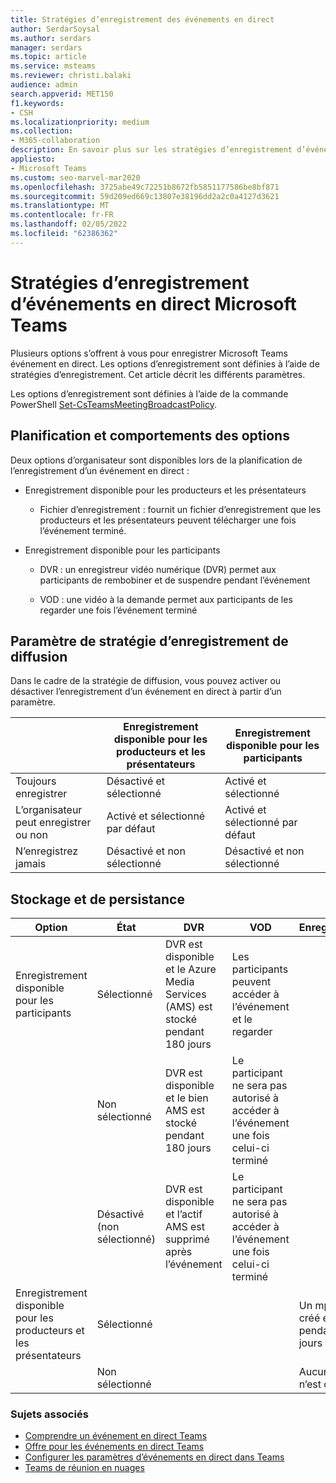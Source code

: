 ```yaml
---
title: Stratégies d’enregistrement des événements en direct
author: SerdarSoysal
ms.author: serdars
manager: serdars
ms.topic: article
ms.service: msteams
ms.reviewer: christi.balaki
audience: admin
search.appverid: MET150
f1.keywords:
- CSH
ms.localizationpriority: medium
ms.collection:
- M365-collaboration
description: En savoir plus sur les stratégies d’enregistrement d’événements en direct.
appliesto:
- Microsoft Teams
ms.custom: seo-marvel-mar2020
ms.openlocfilehash: 3725abe49c72251b8672fb5851177586be8bf871
ms.sourcegitcommit: 59d209ed669c13807e38196dd2a2c0a4127d3621
ms.translationtype: MT
ms.contentlocale: fr-FR
ms.lasthandoff: 02/05/2022
ms.locfileid: "62386362"
---
```

# <a name="live-event-recording-policies-in-microsoft-teams"></a>Stratégies d’enregistrement d’événements en direct Microsoft Teams

Plusieurs options s’offrent à vous pour enregistrer Microsoft Teams événement en direct. Les options d’enregistrement sont définies à l’aide de stratégies d’enregistrement. Cet article décrit les différents paramètres.

Les options d’enregistrement sont définies à l’aide de la commande PowerShell [Set-CsTeamsMeetingBroadcastPolicy](/powershell/module/skype/set-csteamsmeetingbroadcastpolicy).

## <a name="scheduling-and-option-behaviors"></a>Planification et comportements des options

Deux options d’organisateur sont disponibles lors de la planification de l’enregistrement d’un événement en direct :

- Enregistrement disponible pour les producteurs et les présentateurs

  - Fichier d’enregistrement : fournit un fichier d’enregistrement que les producteurs et les présentateurs peuvent télécharger une fois l’événement terminé.

- Enregistrement disponible pour les participants

  - DVR : un enregistreur vidéo numérique (DVR) permet aux participants de rembobiner et de suspendre pendant l’événement

  - VOD : une vidéo à la demande permet aux participants de les regarder une fois l’événement terminé

## <a name="broadcast-recording-policy-setting"></a>Paramètre de stratégie d’enregistrement de diffusion

Dans le cadre de la stratégie de diffusion, vous pouvez activer ou désactiver l’enregistrement d’un événement en direct à partir d’un paramètre.

| &nbsp;| Enregistrement disponible pour les producteurs et les présentateurs | Enregistrement disponible pour les participants |
| ------------------------------- | ---------------------------------------------------- | ------------------------------------- |
| Toujours enregistrer               | Désactivé et sélectionné                                | Activé et sélectionné         |
| L’organisateur peut enregistrer ou non | Activé et sélectionné par défaut                  | Activé et sélectionné par défaut   |
| N’enregistrez jamais               | Désactivé et non sélectionné                            | Désactivé et non sélectionné      |

## <a name="storage-and-persistence-behavior"></a>Stockage et de persistance

| Option                                       | État   | DVR                                                   | VOD                                                     | Enregistrement                |
| ------------------------------------------------ | ------------ | --------------------------------------------------------- | ----------------------------------------------------------- | ---------------------------- |
| Enregistrement disponible pour les participants | Sélectionné     | DVR est disponible et le Azure Media Services (AMS) est stocké pendant 180 jours | Les participants peuvent accéder à l’événement et le regarder                     |                              |
|                                                  | Non sélectionné | DVR est disponible et le bien AMS est stocké pendant 180 jours | Le participant ne sera pas autorisé à accéder à l’événement une fois celui-ci terminé |                              |
||Désactivé (non sélectionné)|DVR est disponible et l’actif AMS est supprimé après l’événement|Le participant ne sera pas autorisé à accéder à l’événement une fois celui-ci terminé||
| Enregistrement disponible pour les producteurs et les présentateurs | Sélectionné     |                                                           |                                                             | Un mp4 est créé et stocké pendant 180 jours |
|                                                  | Non sélectionné |                                                           |                                                             | Aucun fichier n’est créé           |

### <a name="related-topics"></a>Sujets associés

- [Comprendre un événement en direct Teams](what-are-teams-live-events.md)
- [Offre pour les événements en direct Teams](plan-for-teams-live-events.md)
- [Configurer les paramètres d’événements en direct dans Teams](configure-teams-live-events.md)
- [Teams de réunion en nuages](../cloud-recording.md)
